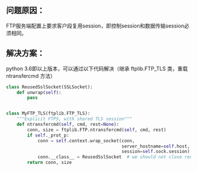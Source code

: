 ## 问题原因：

FTP服务端配置上要求客户段复用session，即控制session和数据传输session必须相同。

## 解决方案：

python 3.6即以上版本，可以通过以下代码解决（继承 ftplib.FTP_TLS 类，重载 ntransfercmd 方法）

```python
class ReusedSslSocket(SSLSocket):
    def unwrap(self):
        pass


class MyFTP_TLS(ftplib.FTP_TLS):
    """Explicit FTPS, with shared TLS session"""
    def ntransfercmd(self, cmd, rest=None):
        conn, size = ftplib.FTP.ntransfercmd(self, cmd, rest)
        if self._prot_p:
            conn = self.context.wrap_socket(conn,
                                            server_hostname=self.host,
                                            session=self.sock.session)  # reuses TLS session            
            conn.__class__ = ReusedSslSocket  # we should not close reused ssl socket when file transfers finish
        return conn, size
```

